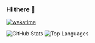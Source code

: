 ### Hi there 👋
[![wakatime](https://wakatime.com/badge/user/4dff004a-07a8-43cb-91ae-994aaab9892e.svg)](https://wakatime.com/@4dff004a-07a8-43cb-91ae-994aaab9892e)

![GitHub Stats](https://github-readme-stats.vercel.app/api?username=m-khosravi&show_icons=true&&line_height=40)
![Top Languages](https://github-readme-stats.vercel.app/api/top-langs/?username=m-khosravi&show_icons=true)
<!--
**m-khosravi/m-khosravi** is a ✨ _special_ ✨ repository because its `README.md` (this file) appears on your GitHub profile.

Here are some ideas to get you started:

- 🔭 I’m currently working on ...
- 🌱 I’m currently learning ...
- 👯 I’m looking to collaborate on ...
- 🤔 I’m looking for help with ...
- 💬 Ask me about ...
- 📫 How to reach me: ...
- 😄 Pronouns: ...
- ⚡ Fun fact: ...
-->
